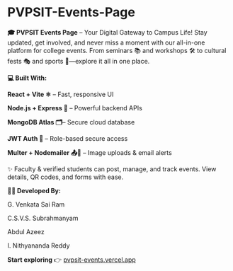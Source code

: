 # PVPSIT-Events-Page
**🎓 PVPSIT Events Page** – Your Digital Gateway to Campus Life! Stay updated, get involved, and never miss a moment with our all-in-one platform for college events. From seminars 📚 and workshops 🛠️ to cultural fests 🎭 and sports 🏅—explore it all in one place.

**💻 Built With:**

**React + Vite ⚛️** – Fast, responsive UI

**Node.js + Express 🚀** – Powerful backend APIs

**MongoDB Atlas 🗂️**– Secure cloud database 

**JWT Auth 🔐** – Role-based secure access 

**Multer + Nodemailer 📤📧** – Image uploads & email alerts

✨ Faculty & verified students can post, manage, and track events. View details, QR codes, and forms with ease.

**👨‍💻 Developed By:**

G. Venkata Sai Ram

C.S.V.S. Subrahmanyam

Abdul Azeez

I. Nithyananda Reddy


**Start exploring** 👉 [pvpsit-events.vercel.app](https://pvpsit-events.vercel.app/)
